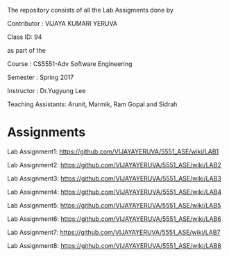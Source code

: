 The repository consists of all the Lab Assigments done by

Contributor : VIJAYA KUMARI YERUVA

Class ID: 94

as part of the

Course : CS5551-Adv Software Engineering

Semester : Spring 2017

Instructor : Dr.Yugyung Lee

Teaching Assistants: Arunit, Marmik, Ram Gopal and Sidrah


# Assignments

Lab Assignment1: https://github.com/VIJAYAYERUVA/5551_ASE/wiki/LAB1

Lab Assignment2: https://github.com/VIJAYAYERUVA/5551_ASE/wiki/LAB2

Lab Assignment3: https://github.com/VIJAYAYERUVA/5551_ASE/wiki/LAB3

Lab Assignment4: https://github.com/VIJAYAYERUVA/5551_ASE/wiki/LAB4

Lab Assignment5: https://github.com/VIJAYAYERUVA/5551_ASE/wiki/LAB5

Lab Assignment6: https://github.com/VIJAYAYERUVA/5551_ASE/wiki/LAB6

Lab Assignment7: https://github.com/VIJAYAYERUVA/5551_ASE/wiki/LAB7

Lab Assignment8: https://github.com/VIJAYAYERUVA/5551_ASE/wiki/LAB8
